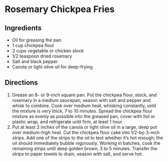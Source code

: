 # Rosemary Chickpea Fries

## Ingredients
* Oil for greasing the pan
* 1 cup chickpea flour
* 2 cups vegetable or chicken stock
* 1/2 teaspoon dried rosemary
* Salt and black pepper
* Canola or light olive oil for deep-frying

## Directions
1. Grease an 8- or 9-inch square pan. Put the chickpea flour, stock, and rosemary in a medium saucepan; season with salt and pepper and whisk to combine. Cook over medium heat, whisking constantly, until the mixture is very thick, 7 to 10 minutes. Spread the chickpea flour mixture as evenly as possible into the greased pan, cover with foil or plastic wrap, and refrigerate until firm, at least 1 hour.
2. Put at least 2 inches of the canola or light olive oil in a large, deep pot over medium-high heat. Cut the chickpea flour cake into 1/2-by-3-inch strips. Add one of the strips to the oil to test whether it’s hot enough; the oil should immediately bubble vigorously. Working in batches, cook the remaining strips until deep golden brown, 3 to 5 minutes. Transfer the strips to paper towels to drain, season with salt, and serve hot.
